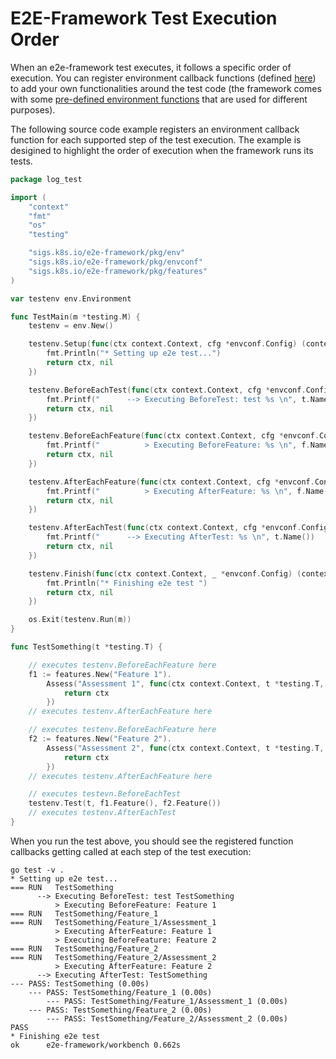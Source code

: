 # E2E-Framework Test Execution Order

When an e2e-framework test executes, it follows a specific order of execution. You can register environment callback functions (defined [here](https://github.com/kubernetes-sigs/e2e-framework/blob/3883d11ff321f48c145ea6696ab27be0636330e5/pkg/internal/types/types.go#L49)) to add your own functionalities around the test code (the framework comes with some [pre-defined environment functions](https://github.com/kubernetes-sigs/e2e-framework/tree/main/pkg/envfuncs) that are used for different purposes).

The following source code example registers an environment callback function for each supported step of the test execution.
The example is desigined to highlight the order of execution when the framework runs its tests.

```go
package log_test

import (
	"context"
	"fmt"
	"os"
	"testing"

	"sigs.k8s.io/e2e-framework/pkg/env"
	"sigs.k8s.io/e2e-framework/pkg/envconf"
	"sigs.k8s.io/e2e-framework/pkg/features"
)

var testenv env.Environment

func TestMain(m *testing.M) {
	testenv = env.New()

	testenv.Setup(func(ctx context.Context, cfg *envconf.Config) (context.Context, error) {
		fmt.Println("* Setting up e2e test...")
		return ctx, nil
	})

	testenv.BeforeEachTest(func(ctx context.Context, cfg *envconf.Config, t *testing.T) (context.Context, error) {
		fmt.Printf("      --> Executing BeforeTest: test %s \n", t.Name())
		return ctx, nil
	})

	testenv.BeforeEachFeature(func(ctx context.Context, cfg *envconf.Config, t *testing.T, f features.Feature) (context.Context, error) {
		fmt.Printf("          > Executing BeforeFeature: %s \n", f.Name())
		return ctx, nil
	})

	testenv.AfterEachFeature(func(ctx context.Context, cfg *envconf.Config, t *testing.T, f features.Feature) (context.Context, error) {
		fmt.Printf("          > Executing AfterFeature: %s \n", f.Name())
		return ctx, nil
	})

	testenv.AfterEachTest(func(ctx context.Context, cfg *envconf.Config, t *testing.T) (context.Context, error) {
		fmt.Printf("      --> Executing AfterTest: %s \n", t.Name())
		return ctx, nil
	})

	testenv.Finish(func(ctx context.Context, _ *envconf.Config) (context.Context, error) {
		fmt.Println("* Finishing e2e test ")
		return ctx, nil
	})

	os.Exit(testenv.Run(m))
}

func TestSomething(t *testing.T) {

	// executes testenv.BeforeEachFeature here
	f1 := features.New("Feature 1").
		Assess("Assessment 1", func(ctx context.Context, t *testing.T, cfg *envconf.Config) context.Context {
			return ctx
		})
	// executes testenv.AfterEachFeature here

	// executes testenv.BeforeEachFeature here
	f2 := features.New("Feature 2").
		Assess("Assessment 2", func(ctx context.Context, t *testing.T, cfg *envconf.Config) context.Context {
			return ctx
		})
	// executes testenv.AfterEachFeature here

	// executes testevn.BeforeEachTest
	testenv.Test(t, f1.Feature(), f2.Feature())
	// executes testenv.AfterEachTest
}
```

When you run the test above, you should see the registered function callbacks getting called at each step of the test execution:

```
go test -v .
* Setting up e2e test...
=== RUN   TestSomething
      --> Executing BeforeTest: test TestSomething 
          > Executing BeforeFeature: Feature 1 
=== RUN   TestSomething/Feature_1
=== RUN   TestSomething/Feature_1/Assessment_1
          > Executing AfterFeature: Feature 1 
          > Executing BeforeFeature: Feature 2 
=== RUN   TestSomething/Feature_2
=== RUN   TestSomething/Feature_2/Assessment_2
          > Executing AfterFeature: Feature 2 
      --> Executing AfterTest: TestSomething 
--- PASS: TestSomething (0.00s)
    --- PASS: TestSomething/Feature_1 (0.00s)
        --- PASS: TestSomething/Feature_1/Assessment_1 (0.00s)
    --- PASS: TestSomething/Feature_2 (0.00s)
        --- PASS: TestSomething/Feature_2/Assessment_2 (0.00s)
PASS
* Finishing e2e test 
ok      e2e-framework/workbench 0.662s
```
